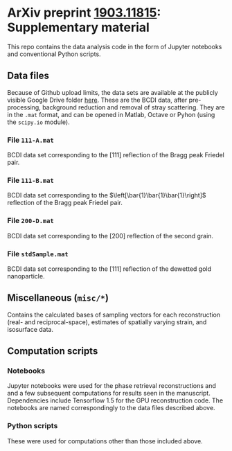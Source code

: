 # ArXiv preprint [1903.11815](https://arxiv.org/abs/1903.11815): Supplementary material

This repo contains the data analysis code in the form of Jupyter notebooks and conventional Python scripts.

## Data files
Because of Github upload limits, the data sets are available at the publicly visible Google Drive folder [here](https://drive.google.com/drive/u/2/folders/1WAQJzSYZF3Tkfm431byNSIIciSTZ6Oyp).
These are the BCDI data, after pre-processing, background reduction and removal of stray scattering. 
They are in the `.mat` format, and can be opened in Matlab, Octave or Pyhon (using the `scipy.io` module).

### File `111-A.mat`
BCDI data set corresponding to the $\left[111\right]$ reflection of the Bragg peak Friedel pair.

### File `111-B.mat` 
BCDI data set corresponding to the $\left[\bar{1}\bar{1}\bar{1}\right]$ reflection of the Bragg peak Friedel pair.

### File `200-D.mat` 
BCDI data set corresponding to the $\left[200\right]$ reflection of the second grain.

### File `stdSample.mat` 
BCDI data set corresponding to the $\left[111\right]$ reflection of the dewetted gold nanoparticle.

## Miscellaneous (`misc/*`)
Contains the calculated bases of sampling vectors for each reconstruction (real- and reciprocal-space), estimates of spatially varying strain, and isosurface data.


## Computation scripts

### Notebooks
Jupyter notebooks were used for the phase retrieval reconstructions and and a few subsequent computations for results seen in the manuscript. 
Dependencies include Tensorflow 1.5 for the GPU reconstruction code.
The notebooks are named correspondingly to the data files described above.

### Python scripts
These were used for computations other than those included above.



